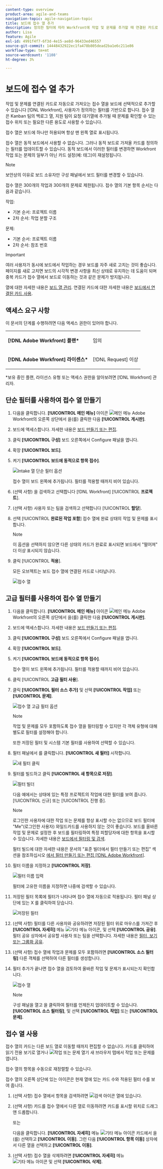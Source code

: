 ```yaml
---
content-type: overview
product-area: agile-and-teams
navigation-topic: agile-navigation-topic
title: 보드에 접수 열 추가
description: 정의한 필터에 따라 Workfront에 작업 및 문제를 추가할 때 연결된 카드로 자동으로 가져오는 접수 열을 보드에 추가할 수도 있습니다.
author: Lisa
feature: Agile
exl-id: 4991f4f7-6f3d-4e15-ae8d-96433ed46557
source-git-commit: 14448432922ec1fa478b805dead2ba1e6c211e86
workflow-type: tm+mt
source-wordcount: '1108'
ht-degree: 3%

---
```


# 보드에 접수 열 추가

작업 및 문제를 연결된 카드로 자동으로 가져오는 접수 열을 보드에 선택적으로 추가할 수 있습니다 [!DNL Workfront], 사용자가 정의하는 필터를 기반으로 합니다. 접수 열은 Kanban 팀의 백로그 열, 지원 팀이 요청 대기열에 추가될 때 문제를 확인할 수 있는 접수 위치 또는 필요한 다른 용도로 사용할 수 있습니다.

접수 열은 보드에 하나만 허용되며 항상 맨 왼쪽 열로 표시됩니다.

접수 열은 동적 보드에서 사용할 수 없습니다. 그러나 동적 보드로 가져올 카드를 정의하는 필터를 업데이트할 수 있습니다. 동적 보드에서 이러한 필터를 변경하면 Workfront 작업 또는 문제의 일부가 아닌 카드 설정(예: 태그)이 재설정됩니다.

>[!NOTE]
>
>보안상의 이유로 보드 소유자만 구성 패널에서 보드 필터를 변경할 수 있습니다.

접수 열은 300개의 작업과 300개의 문제로 제한됩니다. 접수 열의 기본 항목 순서는 다음과 같습니다.

작업:

* 기본 순서: 프로젝트 이름
* 2차 순서: 작업 분할 구조

문제:

* 기본 순서: 프로젝트 이름
* 2차 순서: 참조 번호

>[!IMPORTANT]
>
>여러 사용자가 동시에 보드에서 작업하는 경우 보드를 자주 새로 고치는 것이 좋습니다. 페이지를 새로 고치면 보드의 시각적 변경 사항을 최신 상태로 유지하는 데 도움이 되며 중복 카드가 접수 열에서 보드로 이동하는 것과 같은 문제가 방지됩니다.

열에 대한 자세한 내용은 [보드 열 관리](/help/quicksilver/agile/get-started-with-boards/manage-board-columns.md). 연결된 카드에 대한 자세한 내용은 [보드에서 연결된 카드 사용](/help/quicksilver/agile/get-started-with-boards/connected-cards.md).

## 액세스 요구 사항

이 문서의 단계를 수행하려면 다음 액세스 권한이 있어야 합니다.

<table style="table-layout:auto"> 
 <col> 
 </col> 
 <col> 
 </col> 
 <tbody> 
  <tr> 
   <td role="rowheader"><strong>[!DNL Adobe Workfront] 플랜*</strong></td> 
   <td> <p>임의</p> </td> 
  </tr> 
  <tr> 
   <td role="rowheader"><strong>[!DNL Adobe Workfront] 라이센스*</strong></td> 
   <td> <p>[!DNL Request] 이상</p> </td> 
  </tr> 
 </tbody> 
</table>

&#42;보유 중인 플랜, 라이선스 유형 또는 액세스 권한을 알아보려면 [!DNL Workfront] 관리자.

## 단순 필터를 사용하여 접수 열 만들기

1. 다음을 클릭합니다. **[!UICONTROL 메인 메뉴]** 아이콘 ![메인 메뉴](assets/main-menu-icon.png) Adobe Workfront의 오른쪽 상단에서 을(를) 클릭한 다음 **[!UICONTROL 게시판]**.
1. 보드에 액세스합니다. 자세한 내용은 [보드 만들기 또는 편집](../../agile/get-started-with-boards/create-edit-board.md).
1. 클릭 **[!UICONTROL 구성]** 보드 오른쪽에서 Configure 패널을 엽니다.
1. 확장 **[!UICONTROL 보드]**.
1. 켜기 **[!UICONTROL 보드에 동적으로 항목 접수]**.

   ![Intake 열 단순 필터 옵션](assets/intake-column-simple-filters.png)

   접수 열이 보드 왼쪽에 추가됩니다. 필터를 적용할 때까지 비어 있습니다.

1. (선택 사항) 을 검색하고 선택합니다 [!DNL Workfront] [!UICONTROL **프로젝트**].
1. (선택 사항) 사용자 또는 팀을 검색하고 선택합니다 [!UICONTROL **할당**].
1. 선택 [!UICONTROL **완료된 작업 포함**] 접수 열에 완료 상태의 작업 및 문제를 표시합니다.

   >[!NOTE]
   >
   >이 옵션을 선택하지 않으면 다른 상태의 카드가 완료로 표시되면 보드에서 &quot;떨어져&quot; 더 이상 표시되지 않습니다.

1. 클릭 [!UICONTROL **적용**].

   모든 오브젝트는 보드 접수 열에 연결된 카드로 나타납니다.

   ![접수 열](assets/intake-column-added3.png)

## 고급 필터를 사용하여 접수 열 만들기

1. 다음을 클릭합니다. **[!UICONTROL 메인 메뉴]** 아이콘 ![메인 메뉴](assets/main-menu-icon.png) Adobe Workfront의 오른쪽 상단에서 을(를) 클릭한 다음 **[!UICONTROL 게시판]**.
1. 보드에 액세스합니다. 자세한 내용은 [보드 만들기 또는 편집](../../agile/get-started-with-boards/create-edit-board.md).
1. 클릭 **[!UICONTROL 구성]** 보드 오른쪽에서 Configure 패널을 엽니다.
1. 확장 **[!UICONTROL 보드]**.
1. 켜기 **[!UICONTROL 보드에 동적으로 항목 접수]**.

   접수 열이 보드 왼쪽에 추가됩니다. 필터를 적용할 때까지 비어 있습니다.

1. 클릭 [!UICONTROL **고급 필터 사용**].
1. 클릭 **[!UICONTROL 필터 소스 추가]** 및 선택 **[!UICONTROL 작업]** 또는 **[!UICONTROL 문제]**.

   ![접수 열 고급 필터 옵션](assets/intake-column-advanced-filters1.png)

   >[!NOTE]
   >
   >작업 및 문제를 모두 포함하도록 접수 열을 필터링할 수 있지만 각 객체 유형에 대해 별도로 필터를 설정해야 합니다.
   >
   >또한 저장된 필터 및 시스템 기본 필터를 사용하여 선택할 수 있습니다.

1. 필터 패널에서 를 클릭합니다. **[!UICONTROL 새 필터]** 시작합니다.

   ![새 필터 클릭](assets/intake-filter-dialog5.png)

1. 필터를 빌드하고 클릭 **[!UICONTROL 새 항목으로 저장]**.

   ![필터 빌더](assets/intake-filter-dialog6.png)

   다음 예에서는 상태에 있는 특정 프로젝트의 작업에 대한 필터를 보여 줍니다. [!UICONTROL 신규] 또는 [!UICONTROL 진행 중].

   >[!NOTE]
   >
   >로그인한 사용자에 대한 작업 또는 문제를 항상 표시할 수는 없으므로 보드 필터에 &quot;Me&quot;(로그인한 사용자) 와일드카드를 사용하지 않는 것이 좋습니다. 보드를 올바른 작업 및 문제로 설정한 후 보드를 필터링하여 특정 피할당자에 대한 항목을 표시할 수 있습니다. 자세한 내용은 [보드에서 필터링 및 검색](/help/quicksilver/agile/get-started-with-boards/filter-search-in-board.md).

   필터 빌드에 대한 자세한 내용은 문서의 &quot;표준 빌더에서 필터 만들기 또는 편집&quot; 섹션을 참조하십시오 [에서 필터 만들기 또는 편집 [!DNL Adobe Workfront]](/help/quicksilver/reports-and-dashboards/reports/reporting-elements/create-filters.md).

1. 필터 이름을 지정하고 **[!UICONTROL 저장]**.

   ![필터 이름 입력](assets/intake-filter-dialog7.png)

   필터에 고유한 이름을 지정하면 나중에 검색할 수 있습니다.

1. 저장된 필터 목록에 필터가 나타나며 접수 열에 자동으로 적용됩니다. 필터 패널 상단에 있는 X 를 클릭하여 닫습니다.

   ![저장된 필터](assets/intake-filter-dialog8.png)

1. (선택 사항) 필터를 다른 사용자와 공유하려면 저장된 필터 위로 마우스를 가져간 후 **[!UICONTROL 자세히]** 메뉴 ![기타 메뉴 아이콘](assets/more-icon-spectrum.png), 및 선택 **[!UICONTROL 공유]**. 필터 공유 상자에서 공유할 사용자 또는 팀을 선택합니다. 자세한 내용은 [필터, 보기 또는 그룹화 공유](/help/quicksilver/reports-and-dashboards/reports/reporting-elements/share-filter-view-grouping.md).
1. (선택 사항) 접수 열에 작업과 문제를 모두 포함하려면 **[!UICONTROL 소스 필터링]** 다른 객체를 선택하여 다른 필터를 생성합니다.
1. 필터 추가가 끝나면 접수 열을 검토하여 올바른 작업 및 문제가 표시되는지 확인합니다.

   ![접수 열](assets/intake-column-added3.png)

   >[!NOTE]
   >
   >구성 패널을 열고 을 클릭하여 필터를 언제든지 업데이트할 수 있습니다. **[!UICONTROL 소스 필터링]**, 및 선택 **[!UICONTROL 작업]** 또는 **[!UICONTROL 문제]**.

## 접수 열 사용

접수 열의 카드는 다른 보드 열로 이동할 때까지 편집할 수 없습니다. 카드를 클릭하여 읽기 전용 보기로 열거나 ![작업 또는 문제 열기](assets/boards-launch-icon.png) 새 브라우저 탭에서 작업 또는 문제를 엽니다.

접수 열의 항목을 수동으로 재정렬할 수 있습니다.

접수 열의 오른쪽 상단에 있는 아이콘은 현재 열에 있는 카드 수와 적용된 필터 수를 보여 줍니다.

1. (선택 사항) 접수 열에서 항목을 검색하려면 ![검색 아이콘](assets/search-icon.png) 열에 있습니다.
1. (선택 사항) 카드를 접수 열에서 다른 열로 이동하려면 카드를 표시할 위치로 드래그 앤 드롭합니다.

   또는

   다음을 클릭합니다. **[!UICONTROL 자세히]** 메뉴 ![기타 메뉴 아이콘](assets/more-icon-spectrum.png) 카드에서 을(를) 선택하고 **[!UICONTROL 이동]**. 그런 다음 **[!UICONTROL 항목 이동]** 상자에서 다른 열을 선택하고 **[!UICONTROL 이동]**.

1. (선택 사항) 접수 열을 삭제하려면 **[!UICONTROL 자세히]** 메뉴 ![기타 메뉴 아이콘](assets/more-icon-spectrum.png) 및 선택 **[!UICONTROL 삭제]**.
